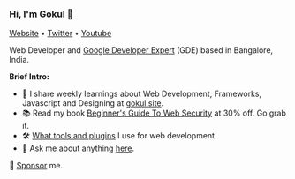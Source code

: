 ### Hi, I'm Gokul 👋

[Website](https://gokul.site) • [Twitter](https://twitter.com/gokul_i) • [Youtube](https://bit.ly/SubscribeToGokul)

Web Developer and [Google Developer Expert](https://developers.google.com/community/experts/directory/profile/profile-gokulakrishnan_kalaikovan) (GDE) based in Bangalore, India.

**Brief Intro:**

- 📩 I share weekly learnings about Web Development, Frameworks, Javascript and Designing at [gokul.site](https://gokul.site).
- 📚 Read my book [Beginner's Guide To Web Security](https://gokul.site/book) at 30% off. Go grab it.
- 🛠 [What tools and plugins](http://gokul.site/uses) I use for web development.
- 💬 Ask me about anything [here](https://github.com/gokulkrishh/gokulkrishh/issues).

🔗 [Sponsor](https://github.com/sponsors/gokulkrishh) me.
